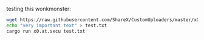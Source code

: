testing this wonkmonster:
```bash
wget https://raw.githubusercontent.com/ShareX/CustomUploaders/master/x0.at.sxcu
echo "very important text" > test.txt
cargo run x0.at.sxcu test.txt
```
